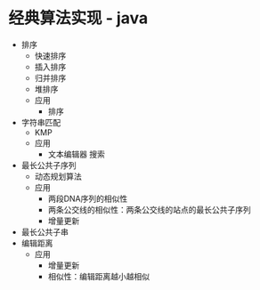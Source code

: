 # 经典算法实现 - java
- 排序
  - 快速排序
  - 插入排序
  - 归并排序
  - 堆排序
  - 应用
    - 排序
- 字符串匹配
  - KMP
  - 应用
    - 文本编辑器 搜索
- 最长公共子序列
  - 动态规划算法
  - 应用
    - 两段DNA序列的相似性
    - 两条公交线的相似性：两条公交线的站点的最长公共子序列
    - 增量更新
- 最长公共子串
- 编辑距离
  - 应用
    - 增量更新
    - 相似性：编辑距离越小越相似


